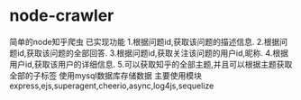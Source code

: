 # node-crawler
简单的node知乎爬虫
已实现功能
  1.根据问题id,获取该问题的描述信息.
  2.根据问题id,获取该问题的全部回答.
  3.根据问题id,获取关注该问题的用户id,昵称.
  4.根据用户id,获取该用户的详细信息.
  5.可以获取知乎的全部主题,并且可以根据主题获取全部的子标签
使用mysql数据库存储数据
主要使用模块express,ejs,superagent,cheerio,async,log4js,sequelize
